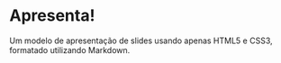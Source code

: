 Apresenta!
==========

Um modelo de apresentação de slides usando apenas HTML5 e CSS3, formatado utilizando Markdown.
